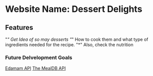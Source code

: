 # Website Name: Dessert Delights

## Features
"*" Get Idea of so may desserts
"*" How to cook them and what type of ingredients needed for the recipe.
"*" Also, check the nutrition


### Future Delvelopment Goals


[Edamam API](https://www.edamam.com/)
[The MealDB API](https://www.themealdb.com/)



